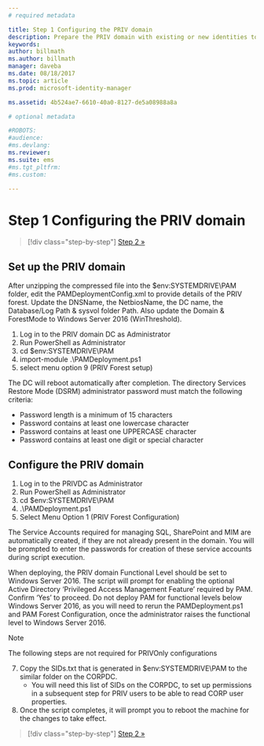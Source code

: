 ```yaml
---
# required metadata

title: Step 1 Configuring the PRIV domain
description: Prepare the PRIV domain with existing or new identities to be managed by Microsoft Identity Manager using scripts
keywords:
author: billmath
ms.author: billmath
manager: daveba
ms.date: 08/18/2017
ms.topic: article
ms.prod: microsoft-identity-manager

ms.assetid: 4b524ae7-6610-40a0-8127-de5a08988a8a

# optional metadata

#ROBOTS:
#audience:
#ms.devlang:
ms.reviewer:
ms.suite: ems
#ms.tgt_pltfrm:
#ms.custom:

---
```

# Step 1 Configuring the PRIV domain

> [!div class="step-by-step"]
> [Step 2 »](sp1-step2-configuring-corp-domain.md)


## Set up the PRIV domain
After unzipping the compressed file into the $env:SYSTEMDRIVE\PAM folder, edit the PAMDeploymentConfig.xml to provide details of the PRIV forest. Update the DNSName, the NetbiosName, the DC name, the Database/Log Path & sysvol folder Path. Also update the Domain & ForestMode to Windows Server 2016 (WinThreshold).

1. Log in to the PRIV domain DC as Administrator
2. Run PowerShell as Administrator
3. cd $env:SYSTEMDRIVE\PAM
4. import-module .\PAMDeployment.ps1
5. select menu option 9 (PRIV Forest setup)


The DC will reboot automatically after completion. The directory Services Restore Mode (DSRM) administrator password must match the following criteria:

  * Password length is a minimum of 15 characters
  * Password contains at least one lowercase character
  * Password contains at least one UPPERCASE character
  * Password contains at least one digit or special character

## Configure the PRIV domain

1. Log in to the PRIVDC as Administrator
2. Run PowerShell as Administrator
3. cd $env:SYSTEMDRIVE\PAM
4. .\PAMDeployment.ps1
5. Select Menu Option 1 (PRIV Forest Configuration)


The Service Accounts required for managing SQL, SharePoint and MIM are automatically created, if they are not already present in the domain. You will be prompted to enter the passwords for creation of these service accounts during script execution.

When deploying, the PRIV domain Functional Level should be set to Windows Server 2016. The script will prompt for enabling the optional Active Directory ‘Privileged Access Management Feature’ required by PAM. Confirm ‘Yes’ to proceed. Do not deploy PAM for functional levels below Windows Server 2016, as you will need to rerun the PAMDeployment.ps1 and PAM Forest Configuration, once the administrator raises the functional level to Windows Server 2016.

>[!NOTE]
>The following steps are not required for PRIVOnly configurations

7. Copy the SIDs.txt that is generated in $env:SYSTEMDRIVE\PAM to the similar folder on the CORPDC.
   * You will need this list of SIDs on the CORPDC, to set up permissions in a subsequent step for PRIV users to  be able to read CORP user properties.
8. Once the script completes, it will prompt you to reboot the machine for the changes to take effect.

> [!div class="step-by-step"]
> [Step 2 »](sp1-step2-configuring-corp-domain.md)
